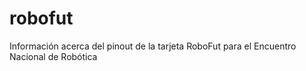 # robofut
Información acerca del pinout de la tarjeta RoboFut para el Encuentro Nacional de Robótica 
